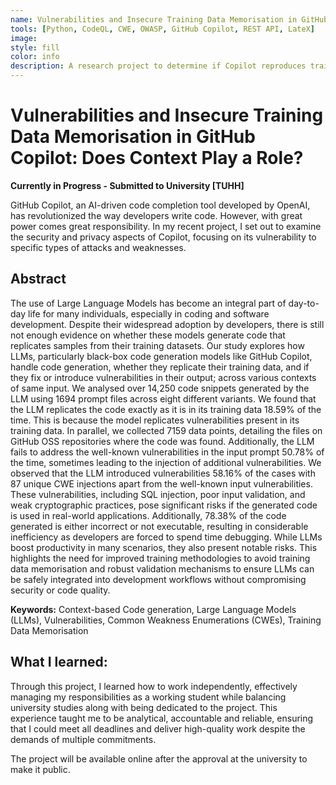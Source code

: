 ```yaml
---
name: Vulnerabilities and Insecure Training Data Memorisation in GitHub Copilot: Does Context Play a Role?
tools: [Python, CodeQL, CWE, OWASP, GitHub Copilot, REST API, LateX]
image: 
style: fill
color: info
description: A research project to determine if Copilot reproduces training data in its output and injects new vulnerabilities to the code.
---
```


# Vulnerabilities and Insecure Training Data Memorisation in GitHub Copilot: Does Context Play a Role?
**Currently in Progress - Submitted to University [TUHH]**

GitHub Copilot, an AI-driven code completion tool developed by OpenAI, has revolutionized the way developers write code. However, with great power comes great responsibility. In my recent project, I set out to examine the security and privacy aspects of Copilot, focusing on its vulnerability to specific types of attacks and weaknesses.

## Abstract
The use of Large Language Models has become an integral part of day-to-day life for many individuals, especially in coding and software development. Despite their widespread adoption by developers, there is still not enough evidence on whether these models generate code that replicates samples from their training datasets. Our study explores how LLMs, particularly black-box code generation models like GitHub Copilot, handle code generation, whether they replicate their training data, and if they fix or introduce vulnerabilities in their output; across various contexts of same input. We analysed over 14,250 code snippets generated by the LLM using 1694 prompt files across eight different variants. We found that the LLM replicates the code exactly as it is in its training data 18.59% of the time. This is because the model replicates vulnerabilities present in its training data. In parallel, we collected 7159 data points, detailing the files on GitHub OSS repositories where the code was found. Additionally, the LLM fails to address the well-known vulnerabilities in the input prompt 50.78% of the time, sometimes leading to the injection of additional vulnerabilities. We observed that the LLM introduced vulnerabilities 58.16% of the cases with 87 unique CWE injections apart from the well-known input vulnerabilities. These vulnerabilities, including SQL injection, poor input validation, and weak cryptographic practices, pose significant risks if the generated code is used in real-world applications. Additionally, 78.38% of the code generated is either incorrect or not executable, resulting in considerable inefficiency as developers are forced to spend time debugging. While LLMs boost productivity in many scenarios, they also present notable risks. This highlights the need for improved training methodologies to avoid training data memorisation and robust validation mechanisms to ensure LLMs can be safely integrated into development workflows without compromising security or code quality. 

**Keywords:** Context-based Code generation, Large Language Models (LLMs), Vulnerabilities, Common Weakness Enumerations (CWEs), Training Data Memorisation


## What I learned:
Through this project, I learned how to work independently, effectively managing my responsibilities as a working student while balancing university studies along with being dedicated to the project. This experience taught me to be analytical, accountable and reliable, ensuring that I could meet all deadlines and deliver high-quality work despite the demands of multiple commitments.

<p class="text-center">
<!-- {% include elements/button.html link="https://github.com/tiramdasg/bored-coyote.git" text="See the Project" %} -->
The project will be available online after the approval at the university to make it public.
</p>